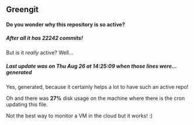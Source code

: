 ## Greengit

#### Do you wonder why this repository is so active?

##### After all it has 22242 commits!

But is it *really* active? Well...

##### Last update was on Thu Aug 26 at 14:25:09 when those lines were... generated

Yes, generated, because it certainly helps a lot to have such an active repo!

Oh and there was **27%** disk usage on the machine
where there is the cron updating this file.

Not the best way to monitor a VM in the cloud but it works! :)

